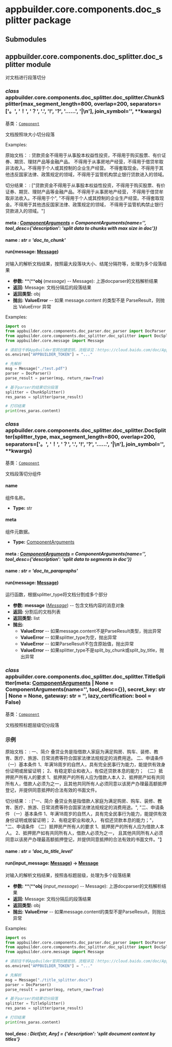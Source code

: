 # appbuilder.core.components.doc_splitter package

## Submodules

## appbuilder.core.components.doc_splitter.doc_splitter module

对文档进行段落切分

### *class* appbuilder.core.components.doc_splitter.doc_splitter.ChunkSplitter(max_segment_length=800, overlap=200, separators=['。', '！', '？', '.', '!', '?', '……', '|\\n'], join_symbol='', \*\*kwargs)

基类：[`Component`](appbuilder.core.md#appbuilder.core.component.Component)

文档按照块大小切分段落

Examples:

原始文档：
: 贷款资金不得用于从事股本权益性投资，不得用于购买股票、有价证券、期货、理财产品等金融产品。
  不得用于从事房地产经营，不得用于借贷牟取非法收入。不得用于个人或其控制的企业生产经营。
  不得套取现金。不得用于其他违反国家法律、政策规定的领域，不得用于监管机构禁止银行贷款进入的领域。

切分结果：
: ["贷款资金不得用于从事股本权益性投资，不得用于购买股票、有价证券、期货、理财产品等金融产品。不得用于从事房地产经营，
  不得用于借贷牟取非法收入。不得用于个",
  "不得用于个人或其控制的企业生产经营。不得套取现金。不得用于其他违反国家法律、政策规定的领域，
  不得用于监管机构禁止银行贷款进入的领域。"]

#### meta *: [ComponentArguments](appbuilder.core.md#appbuilder.core.component.ComponentArguments)* *= ComponentArguments(name='', tool_desc={'description': 'split data to chunks with max size in doc'})*

#### name *: str* *= 'doc_to_chunk'*

#### run(message: [Message](appbuilder.core.md#appbuilder.core.message.Message))

对输入的解析文档结果，按照最大段落块大小、结尾分隔符等，处理为多个段落结果

* **参数:**
  **(****obj** (*message*) -- Message): 上游docparser的文档解析结果
* **返回:**
  Message: 文档分隔后的段落结果
* **返回类型:**
  obj
* **抛出:**
  **ValueError** -- 如果 message.content 的类型不是 ParseResult，则抛出 ValueError 异常

Examples:

```python
import os
from appbuilder.core.components.doc_parser.doc_parser import DocParser
from appbuilder.core.components.doc_splitter.doc_splitter import DocSplitter, ChunkSplitter
from appbuilder.core.message import Message

# 请前往千帆AppBuilder官网创建密钥，流程详见：https://cloud.baidu.com/doc/AppBuilder/s/Olq6grrt6#1%E3%80%81%E5%88%9B%E5%BB%BA%E5%AF%86%E9%92%A5
os.environ["APPBUILDER_TOKEN"] = "..."

# 先解析
msg = Message("./test.pdf")
parser = DocParser()
parse_result = parser(msg, return_raw=True)

# 基于parser的结果切分段落
splitter = ChunkSplitter()
res_paras = splitter(parse_result)

# 打印结果
print(res_paras.content)
```

### *class* appbuilder.core.components.doc_splitter.doc_splitter.DocSplitter(splitter_type, max_segment_length=800, overlap=200, separators=['。', '！', '？', '.', '!', '?', '……', '|\\n'], join_symbol='', \*\*kwargs)

基类：[`Component`](appbuilder.core.md#appbuilder.core.component.Component)

文档段落切分组件

#### name

组件名称。

* **Type:**
  str

#### meta

组件元数据。

* **Type:**
  [ComponentArguments](appbuilder.core.md#appbuilder.core.component.ComponentArguments)

#### meta *: [ComponentArguments](appbuilder.core.md#appbuilder.core.component.ComponentArguments)* *= ComponentArguments(name='', tool_desc={'description': 'split data to segments in doc'})*

#### name *: str* *= 'doc_to_parapraphs'*

#### run(message: [Message](appbuilder.core.md#appbuilder.core.message.Message))

运行函数，根据splitter_type将文档分割成多个部分

* **参数:**
  **message** ([*Message*](appbuilder.core.md#appbuilder.core.message.Message)) -- 包含文档内容的消息对象
* **返回:**
  分割后的文档列表
* **返回类型:**
  list
* **抛出:**
  * **ValueError** -- 如果message.content不是ParseResult类型，抛出异常
  * **ValueError** -- 如果splitter_type为空，抛出异常
  * **ValueError** -- 如果ParseResult不包含原始值，抛出异常
  * **ValueError** -- 如果splitter_type不是split_by_chunk或split_by_title，抛出异常

### *class* appbuilder.core.components.doc_splitter.doc_splitter.TitleSplitter(meta: [ComponentArguments](appbuilder.core.md#appbuilder.core.component.ComponentArguments) | None = ComponentArguments(name='', tool_desc={}), secret_key: str | None = None, gateway: str = '', lazy_certification: bool = False)

基类：[`Component`](appbuilder.core.md#appbuilder.core.component.Component)

文档按照标题层级切分段落

### 示例

原始文档：
: 一、简介
  叠贷业务是指借款人家庭为满足购房、购车、装修、教育、医疗、旅游、日常消费等符合国家法律法规规定的消费用途。
  二、申请条件
  （一）基本条件
  1、年满18周岁的自然人，具有完全民事行为能力，能提供有效身份证明或居留证明；
  2、有稳定职业和收入，有偿还贷款本息的能力；
  （二）抵押房产所有人的要求
  1、抵押房产的所有人应为借款人本人
  2、抵押房产如有共同所有人，借款人必须为之一，且其他共同所有人必须同意以该房产办理最高额抵押登记，并提供同意抵押的合法有效的书面文件。

切分结果：
: ["一、简介  叠贷业务是指借款人家庭为满足购房、购车、装修、教育、医疗、旅游、日常消费等符合国家法律法规规定的消费用途。",
  "二、申请条件 （一）基本条件  1、年满18周岁的自然人，具有完全民事行为能力，能提供有效身份证明或居留证明； 2、有稳定职业和收入，
  有偿还贷款本息的能力；"，
  "二、申请条件 （二）抵押房产所有人的要求  1、抵押房产的所有人应为借款人本人。 2、抵押房产如有共同所有人，借款人必须为之一，
  且其他共同所有人必须同意以该房产办理最高额抵押登记，并提供同意抵押的合法有效的书面文件。"】

#### name *: str* *= 'doc_to_title_level'*

#### run(input_message: [Message](appbuilder.core.md#appbuilder.core.message.Message)) → [Message](appbuilder.core.md#appbuilder.core.message.Message)

对输入的解析文档结果，按照各标题层级，处理为多个段落结果

* **参数:**
  **(****obj** (*input_message*) -- Message): 上游docparser的文档解析结果
* **返回:**
  Message: 文档分隔后的段落结果
* **返回类型:**
  obj
* **抛出:**
  **ValueError** -- 如果message.content的类型不是ParseResult，则抛出异常

Examples:

```python
import os
from appbuilder.core.components.doc_parser.doc_parser import DocParser
from appbuilder.core.components.doc_splitter.doc_splitter import DocSplitter, TitleSplitter
from appbuilder.core.message import Message

# 请前往千帆AppBuilder官网创建密钥，流程详见：https://cloud.baidu.com/doc/AppBuilder/s/Olq6grrt6#1%E3%80%81%E5%88%9B%E5%BB%BA%E5%AF%86%E9%92%A5
os.environ["APPBUILDER_TOKEN"] = "..."

# 先解析
msg = Message("./title_splitter.docx")
parser = DocParser()
parse_result = parser(msg, return_raw=True)

# 基于parser的结果切分段落
splitter = TitleSplitter()
res_paras = splitter(parse_result)

# 打印结果
print(res_paras.content)
```

#### tool_desc *: Dict[str, Any]* *= {'description': 'split document content by titles'}*
